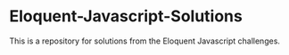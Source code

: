 # Eloquent-Javascript-Solutions

This is a repository for solutions from the Eloquent Javascript challenges.
